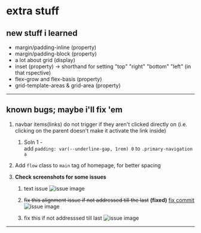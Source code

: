 # extra stuff

## new stuff i learned

- margin/padding-inline (property)
- margin/padding-block (property)
- a lot about grid (display)
- inset (property) &rarr; shorthand for setting "top" "right" "bottom" "left" (in that rspective)
- flex-grow and flex-basis (property)
- grid-template-areas &  grid-area (property)

---

## known bugs; maybe i'll fix 'em

1. navbar items(links) do not trigger if they aren't clicked directly on (i.e. clicking on the parent doesn't make it activate the link inside)
    1. Soln 1 -\
        add `padding: var(--underline-gap, 1rem) 0` to `.primary-navigation a`

2. Add `flow` class to `main` tag of homepage, for better spacing

3. **Check screenshots for some issues**
   1. text issue
   ![issue image](https://i.imgur.com/q9cLr1J.png)

   2. ~~fix this alignment issue if not addressed till the last~~ **(fixed)** [fix commit](https://github.com/MrSnor/Space-tourism-multi-page-website/commit/c0252115de66d532ac481795bfaecfc83a08804e)
   ![issue image](https://i.imgur.com/UsqFqbB.png)

   3. fix this if not addresssed till last
   ![issue image](https://i.imgur.com/rQCU4Wd.png)

---
